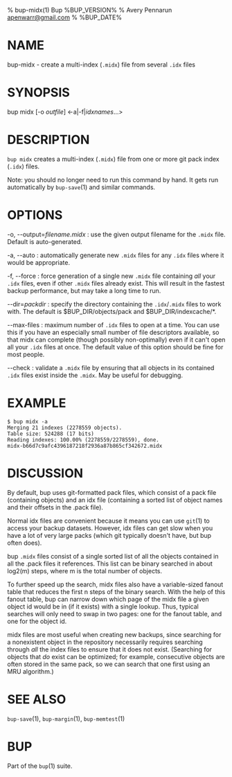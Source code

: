 % bup-midx(1) Bup %BUP_VERSION%
% Avery Pennarun <apenwarr@gmail.com>
% %BUP_DATE%

# NAME

bup-midx - create a multi-index (`.midx`) file from several `.idx` files

# SYNOPSIS

bup midx [-o *outfile*] \<-a|-f|*idxnames*...\>

# DESCRIPTION

`bup midx` creates a multi-index (`.midx`) file from one or more
git pack index (`.idx`) files.

Note: you should no longer need to run this command by hand.
It gets run automatically by `bup-save`(1) and similar
commands.

# OPTIONS

-o, \--output=*filename.midx*
:   use the given output filename for the `.midx` file.
    Default is auto-generated.

-a, \--auto
:   automatically generate new `.midx` files for any `.idx`
    files where it would be appropriate.

-f, \--force
:   force generation of a single new `.midx` file containing
    *all* your `.idx` files, even if other `.midx` files
    already exist.  This will result in the fastest backup
    performance, but may take a long time to run.

\--dir=*packdir*
:   specify the directory containing the `.idx`/`.midx` files
    to work with.  The default is $BUP_DIR/objects/pack and
    $BUP_DIR/indexcache/*.

\--max-files
:   maximum number of `.idx` files to open at a time.  You
    can use this if you have an especially small number of file
    descriptors available, so that midx can complete
    (though possibly non-optimally) even if it can't open
    all your `.idx` files at once.  The default value of this
    option should be fine for most people.
    
\--check
:   validate a `.midx` file by ensuring that all objects in
    its contained `.idx` files exist inside the `.midx`.  May
    be useful for debugging.


# EXAMPLE

    $ bup midx -a
    Merging 21 indexes (2278559 objects).
    Table size: 524288 (17 bits)
    Reading indexes: 100.00% (2278559/2278559), done.
    midx-b66d7c9afc4396187218f2936a87b865cf342672.midx
    
# DISCUSSION

By default, bup uses git-formatted pack files, which
consist of a pack file (containing objects) and an idx
file (containing a sorted list of object names and their
offsets in the .pack file).

Normal idx files are convenient because it means you can use
`git`(1) to access your backup datasets.  However, idx
files can get slow when you have a lot of very large packs
(which git typically doesn't have, but bup often does).

bup `.midx` files consist of a single sorted list of all the objects
contained in all the .pack files it references.  This list
can be binary searched in about log2(m) steps, where m is
the total number of objects.

To further speed up the search, midx files also have a
variable-sized fanout table that reduces the first n
steps of the binary search.  With the help of this fanout
table, bup can narrow down which page of the midx file a
given object id would be in (if it exists) with a single
lookup.  Thus, typical searches will only need to swap in
two pages: one for the fanout table, and one for the object
id.

midx files are most useful when creating new backups, since
searching for a nonexistent object in the repository
necessarily requires searching through *all* the index
files to ensure that it does not exist.  (Searching for
objects that *do* exist can be optimized; for example,
consecutive objects are often stored in the same pack, so
we can search that one first using an MRU algorithm.)


# SEE ALSO

`bup-save`(1), `bup-margin`(1), `bup-memtest`(1)

# BUP

Part of the `bup`(1) suite.
